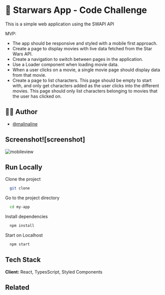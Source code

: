 # :rocket: Starwars App - Code Challenge

This is a simple web application using the SWAPI API

MVP:
- The app should be responsive and styled with a mobile first approach.
- Create a page to display movies with live data fetched from the Star Wars API.
- Create a navigation to switch between pages in the application.
- Use a Loader component when loading movie data.
- When a user clicks on a movie, a single movie page should display data from that movie.
- Create a page to list characters. This page should be empty to start with, and only get characters added as the user clicks into the different movies. This page should only list characters belonging to movies that the user has clicked on.

## 👩‍💻 Author

- [@malinaline](https://www.github.com/malinaline)

## Screenshot![screenshot]
![mobileview](https://github.com/malinaline/stampen/assets/75427957/88648261-6ca2-43db-a957-b89955548d31)


## Run Locally

Clone the project

```bash
  git clone
```

Go to the project directory

```bash
  cd my-app
```

Install dependencies

```bash
  npm install
```

Start on Localhost

```bash
  npm start
```

## Tech Stack

**Client:** React, TypesScript, Styled Components

## Related
